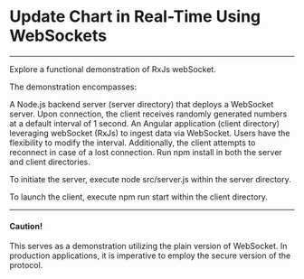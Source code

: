 <h1>Update Chart in Real-Time Using WebSockets</h1>

<hr />
Explore a functional demonstration of RxJs webSocket.

The demonstration encompasses:

A Node.js backend server (server directory) that deploys a WebSocket server. Upon connection, the client receives randomly generated numbers at a default interval of 1 second.
An Angular application (client directory) leveraging webSocket (RxJs) to ingest data via WebSocket. Users have the flexibility to modify the interval. Additionally, the client attempts to reconnect in case of a lost connection.
Run npm install in both the server and client directories.

To initiate the server, execute node src/server.js within the server directory.

To launch the client, execute npm run start within the client directory.

<hr />
<h4>Caution!</h4>
This serves as a demonstration utilizing the plain version of WebSocket. In production applications, it is imperative to employ the secure version of the protocol.

